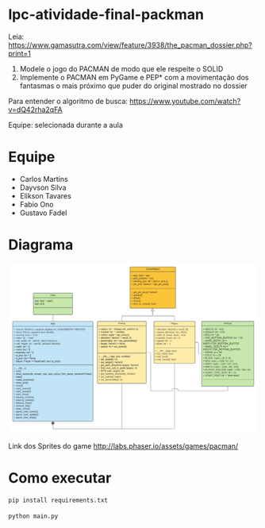 # lpc-atividade-final-packman

Leia: https://www.gamasutra.com/view/feature/3938/the_pacman_dossier.php?print=1


1) Modele o jogo do PACMAN de modo que ele respeite o SOLID
2) Implemente o PACMAN em PyGame e PEP* com a movimentação dos fantasmas o mais próximo que puder do original mostrado no dossier

Para entender o algoritmo de busca: https://www.youtube.com/watch?v=dQ42rha2qFA


Equipe: selecionada durante a aula

# Equipe

- Carlos Martins
- Dayvson Silva
- Elikson Tavares
- Fabio Ono
- Gustavo Fadel


# Diagrama
<div style="text-align:center"><img src="diagrama.png" /></div>


Link dos Sprites do game
http://labs.phaser.io/assets/games/pacman/

# Como executar 
```
pip install requirements.txt

python main.py
```
